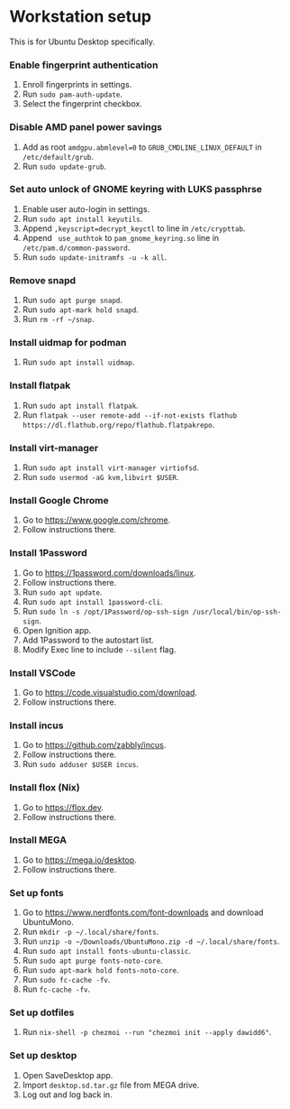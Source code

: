# Workstation setup

This is for Ubuntu Desktop specifically.

### Enable fingerprint authentication

1. Enroll fingerprints in settings.
1. Run `sudo pam-auth-update`.
2. Select the fingerprint checkbox.

### Disable AMD panel power savings

1. Add as root `amdgpu.abmlevel=0` to `GRUB_CMDLINE_LINUX_DEFAULT` in `/etc/default/grub`.
2. Run `sudo update-grub`.

### Set auto unlock of GNOME keyring with LUKS passphrse

1. Enable user auto-login in settings.
1. Run `sudo apt install keyutils`.
1. Append `,keyscript=decrypt_keyctl` to line in `/etc/crypttab`.
1. Append ` use_authtok` to `pam_gnome_keyring.so` line in `/etc/pam.d/common-password`.
1. Run `sudo update-initramfs -u -k all`.

### Remove snapd

1. Run `sudo apt purge snapd`.
2. Run `sudo apt-mark hold snapd`.
3. Run `rm -rf ~/snap`.

### Install uidmap for podman

1. Run `sudo apt install uidmap`.

### Install flatpak

1. Run `sudo apt install flatpak`.
1. Run `flatpak --user remote-add --if-not-exists flathub https://dl.flathub.org/repo/flathub.flatpakrepo`.

### Install virt-manager

1. Run `sudo apt install virt-manager virtiofsd`.
2. Run `sudo usermod -aG kvm,libvirt $USER`.

### Install Google Chrome

1. Go to https://www.google.com/chrome.
2. Follow instructions there.

### Install 1Password

1. Go to https://1password.com/downloads/linux.
2. Follow instructions there.
3. Run `sudo apt update`.
4. Run `sudo apt install 1password-cli`.
5. Run `sudo ln -s /opt/1Password/op-ssh-sign /usr/local/bin/op-ssh-sign`.
6. Open Ignition app.
7. Add 1Password to the autostart list.
8. Modify Exec line to include `--silent` flag.

### Install VSCode

1. Go to https://code.visualstudio.com/download.
2. Follow instructions there.

### Install incus

1. Go to https://github.com/zabbly/incus.
2. Follow instructions there.
3. Run `sudo adduser $USER incus`.

### Install flox (Nix)

1. Go to https://flox.dev.
2. Follow instructions there.

### Install MEGA

1. Go to https://mega.io/desktop.
2. Follow instructions there.

### Set up fonts

1. Go to https://www.nerdfonts.com/font-downloads and download UbuntuMono.
2. Run `mkdir -p ~/.local/share/fonts`.
3. Run `unzip -o ~/Downloads/UbuntuMono.zip -d ~/.local/share/fonts`.
4. Run `sudo apt install fonts-ubuntu-classic`.
5. Run `sudo apt purge fonts-noto-core`.
6. Run `sudo apt-mark hold fonts-noto-core`.
7. Run `sudo fc-cache -fv`.
8. Run `fc-cache -fv`.

### Set up dotfiles

1. Run `nix-shell -p chezmoi --run "chezmoi init --apply dawidd6"`.

### Set up desktop

1. Open SaveDesktop app.
2. Import `desktop.sd.tar.gz` file from MEGA drive.
3. Log out and log back in.
